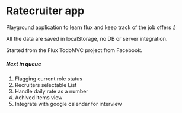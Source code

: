 # Ratecruiter app

Playground application to learn flux and keep track of the job offers :)

All the data are saved in localStorage, no DB or server integration.

Started from the Flux TodoMVC project from Facebook.

##### Next in queue
1. Flagging current role status
1. Recruiters selectable List
1. Handle daily rate as a number
1. Achived items view
1. Integrate with google calendar for interview
